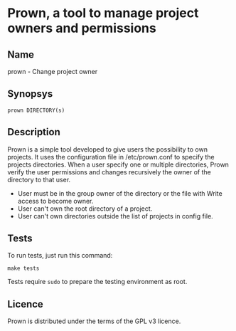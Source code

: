 Prown, a tool to manage project owners and permissions
======================================================

Name
----

prown - Change project owner 

Synopsys
--------
    prown DIRECTORY(s)

Description
-----------

Prown is a simple tool developed to give users the possibility to own projects. It uses the configuration file in /etc/prown.conf to specify the projects directories. When a user specify one or multiple directories, Prown verify the user permissions and changes recursively the owner of the directory to that user. 
- User must be in the group owner of the directory or the file with Write access to become owner.
- User can't own the root directory of a project.
- User can't own directories outside the list of projects in config file. 

Tests
-----

To run tests, just run this command:

```
make tests
```

Tests require `sudo` to prepare the testing environment as root.

Licence
-------

Prown is distributed under the terms of the GPL v3 licence.
